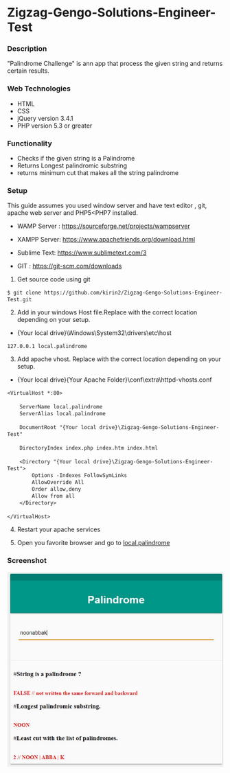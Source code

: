 # Zigzag-Gengo-Solutions-Engineer-Test

### Description ###
"Palindrome Challenge" is ann app that process the given string and returns certain results.

### Web Technologies ###
* HTML
* CSS
* jQuery version 3.4.1
* PHP version 5.3 or greater

### Functionality ###
* Checks if the given string is a Palindrome
* Returns Longest palindromic substring
* returns minimum cut that makes all the string palindrome

### Setup ###

This guide assumes you used window server and  have text editor , git, apache web server and PHP5<PHP7 installed.

- WAMP Server : https://sourceforge.net/projects/wampserver
- XAMPP Server: https://www.apachefriends.org/download.html
- Sublime Text: https://www.sublimetext.com/3

- GIT         : https://git-scm.com/downloads

1. Get source code using git

```
$ git clone https://github.com/kirin2/Zigzag-Gengo-Solutions-Engineer-Test.git
```

2. Add in your windows Host file.Replace with the correct location depending on your setup.
* {Your local drive}\Windows\System32\drivers\etc\host

```
127.0.0.1 local.palindrome
```

3. Add apache vhost. Replace with the correct location depending on your setup.

* {Your local drive}\{Your Apache Folder}\conf\extra\httpd-vhosts.conf
```
<VirtualHost *:80>

	ServerName local.palindrome
	ServerAlias local.palindrome
	
	DocumentRoot "{Your local drive}\Zigzag-Gengo-Solutions-Engineer-Test"
	
	DirectoryIndex index.php index.htm index.html
	
	<Directory "{Your local drive}\Zigzag-Gengo-Solutions-Engineer-Test">
		Options -Indexes FollowSymLinks
		AllowOverride All
		Order allow,deny
		Allow from all
	</Directory>
	
</VirtualHost>
```
4. Restart your apache services

5. Open you favorite browser and go to <a href="http://local.palindrome">local.palindrome</a>

###  Screenshot ###

![ScreenShot](img/sample_ss.JPG)



